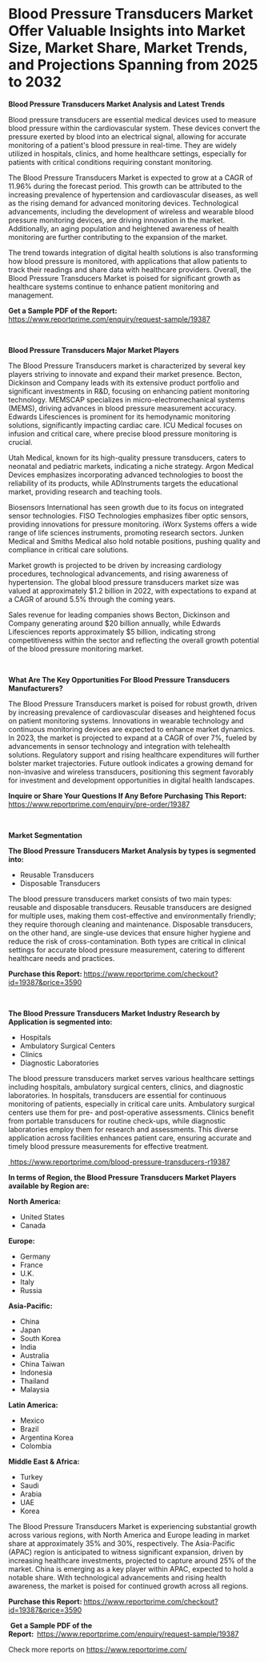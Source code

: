 <p><h1>Blood Pressure Transducers Market Offer Valuable Insights into Market Size, Market Share, Market Trends, and Projections Spanning from 2025 to 2032</h1></p><p><strong>Blood Pressure Transducers Market Analysis and Latest Trends</strong></p>
<p><p>Blood pressure transducers are essential medical devices used to measure blood pressure within the cardiovascular system. These devices convert the pressure exerted by blood into an electrical signal, allowing for accurate monitoring of a patient's blood pressure in real-time. They are widely utilized in hospitals, clinics, and home healthcare settings, especially for patients with critical conditions requiring constant monitoring.</p><p>The Blood Pressure Transducers Market is expected to grow at a CAGR of 11.96% during the forecast period. This growth can be attributed to the increasing prevalence of hypertension and cardiovascular diseases, as well as the rising demand for advanced monitoring devices. Technological advancements, including the development of wireless and wearable blood pressure monitoring devices, are driving innovation in the market. Additionally, an aging population and heightened awareness of health monitoring are further contributing to the expansion of the market.</p><p>The trend towards integration of digital health solutions is also transforming how blood pressure is monitored, with applications that allow patients to track their readings and share data with healthcare providers. Overall, the Blood Pressure Transducers Market is poised for significant growth as healthcare systems continue to enhance patient monitoring and management.</p></p>
<p><strong>Get a Sample PDF of the Report:&nbsp;</strong> <a href="https://www.reportprime.com/enquiry/request-sample/19387?utm_campaign=2757&utm_medium=2&utm_source=Github&utm_content=ia&utm_term=19032025&utm_id=blood-pressure-transducers">https://www.reportprime.com/enquiry/request-sample/19387</a></p>
<p>&nbsp;</p>
<p><strong>Blood Pressure Transducers Major Market Players</strong></p>
<p><p>The Blood Pressure Transducers market is characterized by several key players striving to innovate and expand their market presence. Becton, Dickinson and Company leads with its extensive product portfolio and significant investments in R&D, focusing on enhancing patient monitoring technology. MEMSCAP specializes in micro-electromechanical systems (MEMS), driving advances in blood pressure measurement accuracy. Edwards Lifesciences is prominent for its hemodynamic monitoring solutions, significantly impacting cardiac care. ICU Medical focuses on infusion and critical care, where precise blood pressure monitoring is crucial.</p><p>Utah Medical, known for its high-quality pressure transducers, caters to neonatal and pediatric markets, indicating a niche strategy. Argon Medical Devices emphasizes incorporating advanced technologies to boost the reliability of its products, while ADInstruments targets the educational market, providing research and teaching tools.</p><p>Biosensors International has seen growth due to its focus on integrated sensor technologies. FISO Technologies emphasizes fiber optic sensors, providing innovations for pressure monitoring. iWorx Systems offers a wide range of life sciences instruments, promoting research sectors. Junken Medical and Smiths Medical also hold notable positions, pushing quality and compliance in critical care solutions.</p><p>Market growth is projected to be driven by increasing cardiology procedures, technological advancements, and rising awareness of hypertension. The global blood pressure transducers market size was valued at approximately $1.2 billion in 2022, with expectations to expand at a CAGR of around 5.5% through the coming years.</p><p>Sales revenue for leading companies shows Becton, Dickinson and Company generating around $20 billion annually, while Edwards Lifesciences reports approximately $5 billion, indicating strong competitiveness within the sector and reflecting the overall growth potential of the blood pressure monitoring market.</p></p>
<p>&nbsp;</p>
<p><strong>What Are The Key Opportunities For Blood Pressure Transducers Manufacturers?</strong></p>
<p><p>The Blood Pressure Transducers market is poised for robust growth, driven by increasing prevalence of cardiovascular diseases and heightened focus on patient monitoring systems. Innovations in wearable technology and continuous monitoring devices are expected to enhance market dynamics. In 2023, the market is projected to expand at a CAGR of over 7%, fueled by advancements in sensor technology and integration with telehealth solutions. Regulatory support and rising healthcare expenditures will further bolster market trajectories. Future outlook indicates a growing demand for non-invasive and wireless transducers, positioning this segment favorably for investment and development opportunities in digital health landscapes.</p></p>
<p><strong>Inquire or Share Your Questions If Any Before Purchasing This Report:</strong> <a href="https://www.reportprime.com/enquiry/pre-order/19387?utm_campaign=2757&utm_medium=2&utm_source=Github&utm_content=ia&utm_term=19032025&utm_id=blood-pressure-transducers">https://www.reportprime.com/enquiry/pre-order/19387</a></p>
<p>&nbsp;</p>
<p><strong>Market Segmentation</strong></p>
<p><strong>The Blood Pressure Transducers Market Analysis by types is segmented into:</strong></p>
<p><ul><li>Reusable Transducers</li><li>Disposable Transducers</li></ul></p>
<p><p>The blood pressure transducers market consists of two main types: reusable and disposable transducers. Reusable transducers are designed for multiple uses, making them cost-effective and environmentally friendly; they require thorough cleaning and maintenance. Disposable transducers, on the other hand, are single-use devices that ensure higher hygiene and reduce the risk of cross-contamination. Both types are critical in clinical settings for accurate blood pressure measurement, catering to different healthcare needs and practices.</p></p>
<p><strong>Purchase this Report:&nbsp;</strong><a href="https://www.reportprime.com/checkout?id=19387&price=3590&utm_campaign=2757&utm_medium=2&utm_source=Github&utm_content=ia&utm_term=19032025&utm_id=blood-pressure-transducers">https://www.reportprime.com/checkout?id=19387&price=3590</a></p>
<p>&nbsp;</p>
<p><strong>The Blood Pressure Transducers Market Industry Research by Application is segmented into:</strong></p>
<p><ul><li>Hospitals</li><li>Ambulatory Surgical Centers</li><li>Clinics</li><li>Diagnostic Laboratories</li></ul></p>
<p><p>The blood pressure transducers market serves various healthcare settings including hospitals, ambulatory surgical centers, clinics, and diagnostic laboratories. In hospitals, transducers are essential for continuous monitoring of patients, especially in critical care units. Ambulatory surgical centers use them for pre- and post-operative assessments. Clinics benefit from portable transducers for routine check-ups, while diagnostic laboratories employ them for research and assessments. This diverse application across facilities enhances patient care, ensuring accurate and timely blood pressure measurements for effective treatment.</p></p>
<p><a href="https://www.reportprime.com/blood-pressure-transducers-r19387?utm_campaign=2757&utm_medium=2&utm_source=Github&utm_content=ia&utm_term=19032025&utm_id=blood-pressure-transducers">&nbsp;https://www.reportprime.com/blood-pressure-transducers-r19387</a></p>
<p><strong>In terms of Region, the Blood Pressure Transducers Market Players available by Region are:</strong></p>
<p>
    <p> <strong> North America: </strong>
        <ul>
            <li>United States</li>
            <li>Canada</li>
        </ul>
        </p> 
    <p> <strong> Europe: </strong>
        <ul>
            <li>Germany</li>
            <li>France</li>
            <li>U.K.</li>
            <li>Italy</li>
            <li>Russia</li>
        </ul>
        </p> 
    <p> <strong> Asia-Pacific: </strong>
        <ul>
            <li>China</li>
            <li>Japan</li>
            <li>South Korea</li>
            <li>India</li>
            <li>Australia</li>
            <li>China Taiwan</li>
            <li>Indonesia</li>
            <li>Thailand</li>
            <li>Malaysia</li>
        </ul>
        </p> 
    <p> <strong> Latin America: </strong>
        <ul>
            <li>Mexico</li>
            <li>Brazil</li>
            <li>Argentina Korea</li>
            <li>Colombia</li>
        </ul>
        </p> 
    <p> <strong> Middle East & Africa: </strong>
        <ul>
            <li>Turkey</li>
            <li>Saudi</li>
            <li>Arabia</li>
            <li>UAE</li>
            <li>Korea</li>
        </ul>
    </p>
    </p>
<p><p>The Blood Pressure Transducers Market is experiencing substantial growth across various regions, with North America and Europe leading in market share at approximately 35% and 30%, respectively. The Asia-Pacific (APAC) region is anticipated to witness significant expansion, driven by increasing healthcare investments, projected to capture around 25% of the market. China is emerging as a key player within APAC, expected to hold a notable share. With technological advancements and rising health awareness, the market is poised for continued growth across all regions.</p></p>
<p><strong>Purchase this Report: </strong><a href="https://www.reportprime.com/checkout?id=19387&price=3590&utm_campaign=2757&utm_medium=2&utm_source=Github&utm_content=ia&utm_term=19032025&utm_id=blood-pressure-transducers">https://www.reportprime.com/checkout?id=19387&price=3590</a></p>
<p>&nbsp;<strong>Get a Sample PDF of the Report:&nbsp;&nbsp;</strong><a href="https://www.reportprime.com/enquiry/request-sample/19387?utm_campaign=2757&utm_medium=2&utm_source=Github&utm_content=ia&utm_term=19032025&utm_id=blood-pressure-transducers">https://www.reportprime.com/enquiry/request-sample/19387</a></p>
<p><strong></strong></p>
<p>Check more reports on <a href="https://www.reportprime.com/?utm_campaign=2757&utm_medium=2&utm_source=Github&utm_content=ia&utm_term=19032025&utm_id=blood-pressure-transducers">https://www.reportprime.com/</a></p>